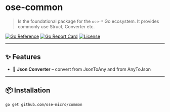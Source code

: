 # ose-common

> Is the foundational package for the `ose-*` Go ecosystem. It provides commonly use Struct, Converter etc.

[![Go Reference](https://pkg.go.dev/badge/github.com/ose-micro/common.svg)](https://pkg.go.dev/github.com/ose-micro/common)
[![Go Report Card](https://goreportcard.com/badge/github.com/ose-micro/common)](https://goreportcard.com/report/github.com/ose-micro/common)
[![License](https://img.shields.io/github/license/ose-micro/common)](LICENSE)

---

## ✨ Features

- 🧩 **Json Converter** – convert from JsonToAny and from AnyToJson

---

## 📦 Installation

```bash
go get github.com/ose-micro/common
